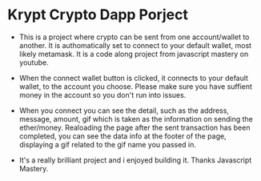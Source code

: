 # Krypt Crypto Dapp Porject

- This is a project where crypto can be sent from one account/wallet to another. It is authomatically set to connect to your default wallet, most likely metamask. It is a code along project from javascript mastery on youtube. 

- When the connect wallet button is clicked, it connects to your default wallet, to the account you choose. Please make sure you have suffient money in the account so you don't run into issues. 

- When you connect you can see the detail, such as the address, message, amount, gif which is taken as the information on sending the ether/money. Realoading the page after the sent transaction has been completed, you can see the data info at the footer of the page, displaying a gif related to the gif name you passed in.

- It's a really brilliant project and i enjoyed building it. Thanks Javascript Mastery.

